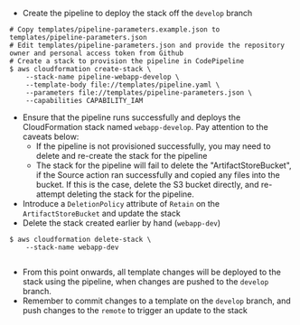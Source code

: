 - Create the pipeline to deploy the stack off the `develop` branch

```
# Copy templates/pipeline-parameters.example.json to templates/pipeline-parameters.json
# Edit templates/pipeline-parameters.json and provide the repository owner and personal access token from Github
# Create a stack to provision the pipeline in CodePipeline
$ aws cloudformation create-stack \
    --stack-name pipeline-webapp-develop \
    --template-body file://templates/pipeline.yaml \
    --parameters file://templates/pipeline-parameters.json \
    --capabilities CAPABILITY_IAM

```

- Ensure that the pipeline runs successfully and deploys the CloudFormation stack named `webapp-develop`. Pay attention to the caveats below:
    - If the pipeline is not provisioned successfully, you may need to delete and re-create the stack for the pipeline
    - The stack for the pipeline will fail to delete the "ArtifactStoreBucket", if the Source action ran successfully and copied any files into the bucket. If this is the case, delete the S3 bucket directly, and re-attempt deleting the stack for the pipeline.
- Introduce a `DeletionPolicy` attribute of `Retain` on the `ArtifactStoreBucket` and update the stack
- Delete the stack created earlier by hand (`webapp-dev`)

```
$ aws cloudformation delete-stack \
    --stack-name webapp-dev
    
```

- From this point onwards, all template changes will be deployed to the stack using the pipeline, when changes are pushed to the `develop` branch. 
- Remember to commit changes to a template on the `develop` branch, and push changes to the `remote` to trigger an update to the stack  


